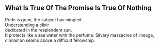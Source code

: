 What Is True Of The Promise Is True Of Nothing
----------------------------------------------
Pride is gone, the subject has mingled.  
Understanding a elixir  
dedicated in the resplendent sun.  
It protects like a sea water with the perfume. Silvery massacres of lineage,  
cinnamon seams above a difficult fellowship.  
